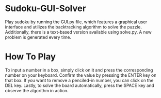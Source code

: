 # Sudoku-GUI-Solver
Play sudoku by running the GUI.py file, which features a graphical user interface and utilizes the backtracking algorithm to solve the puzzle. Additionally, there is a text-based version available using solve.py. A new problem is generated every time.

# How To Play

To input a number in a box, simply click on it and press the corresponding number on your keyboard. Confirm the value by pressing the ENTER key on that box. If you want to remove a penciled-in number, you can click on the DEL key. Lastly, to solve the board automatically, press the SPACE key and observe the algorithm in action. 
